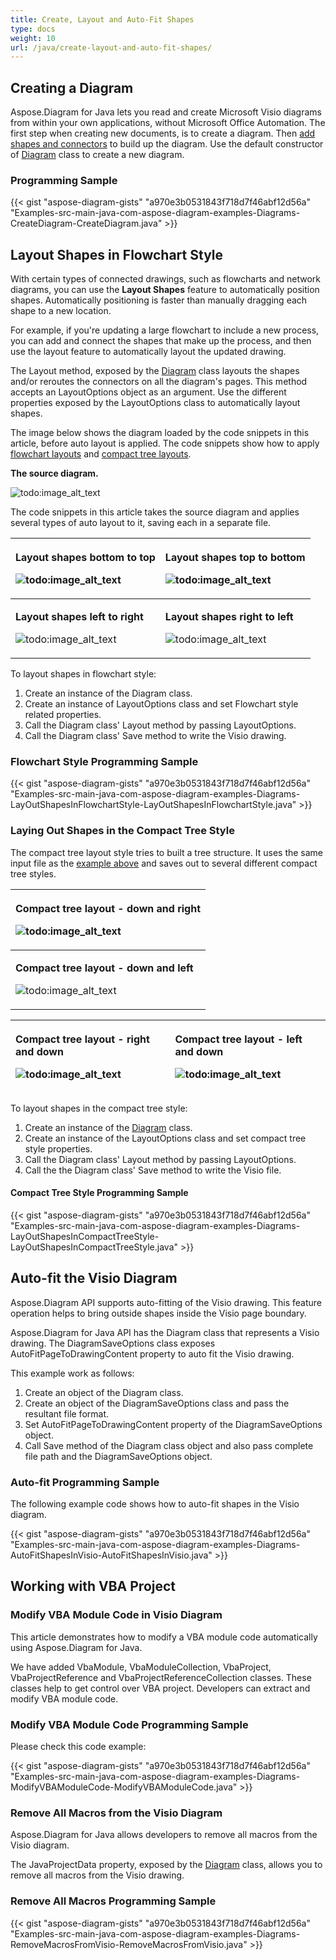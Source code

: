 ```yaml
---
title: Create, Layout and Auto-Fit Shapes
type: docs
weight: 10
url: /java/create-layout-and-auto-fit-shapes/
---
```


## **Creating a Diagram**
Aspose.Diagram for Java lets you read and create Microsoft Visio diagrams from within your own applications, without Microsoft Office Automation. The first step when creating new documents, is to create a diagram. Then [add shapes and connectors](/diagram/java/add-and-connect-visio-shapes/) to build up the diagram. Use the default constructor of [Diagram](https://reference.aspose.com/diagram/java/com.aspose.diagram/diagram) class to create a new diagram.
### **Programming Sample**
{{< gist "aspose-diagram-gists" "a970e3b0531843f718d7f46abf12d56a" "Examples-src-main-java-com-aspose-diagram-examples-Diagrams-CreateDiagram-CreateDiagram.java" >}}
## **Layout Shapes in Flowchart Style**
With certain types of connected drawings, such as flowcharts and network diagrams, you can use the **Layout Shapes** feature to automatically position shapes. Automatically positioning is faster than manually dragging each shape to a new location.

For example, if you're updating a large flowchart to include a new process, you can add and connect the shapes that make up the process, and then use the layout feature to automatically layout the updated drawing.

The Layout method, exposed by the [Diagram](https://reference.aspose.com/diagram/java/com.aspose.diagram/diagram) class layouts the shapes and/or reroutes the connectors on all the diagram's pages. This method accepts an LayoutOptions object as an argument. Use the different properties exposed by the LayoutOptions class to automatically layout shapes.

The image below shows the diagram loaded by the code snippets in this article, before auto layout is applied. The code snippets show how to apply [flowchart layouts](/diagram/java/create-2c-layout-and-auto-fit-shapes/) and [compact tree layouts](/diagram/java/create-2c-layout-and-auto-fit-shapes/).

**The source diagram.** 

![todo:image_alt_text](create-layout-and-auto-fit-shapes_1.png)

The code snippets in this article takes the source diagram and applies several types of auto layout to it, saving each in a separate file.

|<p>**Layout shapes bottom to top** </p><p>![todo:image_alt_text](create-layout-and-auto-fit-shapes_2.png)</p>|<p>**Layout shapes top to bottom** </p><p>![todo:image_alt_text](create-layout-and-auto-fit-shapes_3.png)</p>|
| :- | :- |
|<p>**Layout shapes left to right** </p><p>![todo:image_alt_text](create-layout-and-auto-fit-shapes_4.png)</p>|<p>**Layout shapes right to left** </p><p>![todo:image_alt_text](create-layout-and-auto-fit-shapes_5.png)</p>|
To layout shapes in flowchart style:

1. Create an instance of the Diagram class.
1. Create an instance of LayoutOptions class and set Flowchart style related properties.
1. Call the Diagram class' Layout method by passing LayoutOptions.
1. Call the Diagram class' Save method to write the Visio drawing.
### **Flowchart Style Programming Sample**
{{< gist "aspose-diagram-gists" "a970e3b0531843f718d7f46abf12d56a" "Examples-src-main-java-com-aspose-diagram-examples-Diagrams-LayOutShapesInFlowchartStyle-LayOutShapesInFlowchartStyle.java" >}}
### **Laying Out Shapes in the Compact Tree Style**
The compact tree layout style tries to built a tree structure. It uses the same input file as the [example above](/diagram/java/create-2c-layout-and-auto-fit-shapes/) and saves out to several different compact tree styles.

|<p>**Compact tree layout - down and right** </p><p>![todo:image_alt_text](create-layout-and-auto-fit-shapes_6.png)</p>|
| :- |
|<p>**Compact tree layout - down and left** </p><p>![todo:image_alt_text](create-layout-and-auto-fit-shapes_7.png)</p>|


|<p>**Compact tree layout - right and down** </p><p>![todo:image_alt_text](create-layout-and-auto-fit-shapes_8.png)</p>|<p>**Compact tree layout - left and down** </p><p>![todo:image_alt_text](create-layout-and-auto-fit-shapes_9.png)</p>|
| :- | :- |
To layout shapes in the compact tree style:

1. Create an instance of the [Diagram](https://reference.aspose.com/diagram/java/com.aspose.diagram/diagram) class.
1. Create an instance of the LayoutOptions class and set compact tree style properties.
1. Call the Diagram class' Layout method by passing LayoutOptions.
1. Call the the Diagram class' Save method to write the Visio file.
#### **Compact Tree Style Programming Sample**
{{< gist "aspose-diagram-gists" "a970e3b0531843f718d7f46abf12d56a" "Examples-src-main-java-com-aspose-diagram-examples-Diagrams-LayOutShapesInCompactTreeStyle-LayOutShapesInCompactTreeStyle.java" >}}
## **Auto-fit the Visio Diagram**
Aspose.Diagram API supports auto-fitting of the Visio drawing. This feature operation helps to bring outside shapes inside the Visio page boundary.

Aspose.Diagram for Java API has the Diagram class that represents a Visio drawing. The DiagramSaveOptions class exposes AutoFitPageToDrawingContent property to auto fit the Visio drawing.

This example work as follows:

1. Create an object of the Diagram class.
1. Create an object of the DiagramSaveOptions class and pass the resultant file format.
1. Set AutoFitPageToDrawingContent property of the DiagramSaveOptions object.
1. Call Save method of the Diagram class object and also pass complete file path and the DiagramSaveOptions object.
### **Auto-fit Programming Sample**
The following example code shows how to auto-fit shapes in the Visio diagram.

{{< gist "aspose-diagram-gists" "a970e3b0531843f718d7f46abf12d56a" "Examples-src-main-java-com-aspose-diagram-examples-Diagrams-AutoFitShapesInVisio-AutoFitShapesInVisio.java" >}}
## **Working with VBA Project**
### **Modify VBA Module Code in Visio Diagram**
This article demonstrates how to modify a VBA module code automatically using Aspose.Diagram for Java.

We have added VbaModule, VbaModuleCollection, VbaProject, VbaProjectReference and VbaProjectReferenceCollection classes. These classes help to get control over VBA project. Developers can extract and modify VBA module code.
### **Modify VBA Module Code Programming Sample**
Please check this code example:

{{< gist "aspose-diagram-gists" "a970e3b0531843f718d7f46abf12d56a" "Examples-src-main-java-com-aspose-diagram-examples-Diagrams-ModifyVBAModuleCode-ModifyVBAModuleCode.java" >}}
### **Remove All Macros from the Visio Diagram**
Aspose.Diagram for Java allows developers to remove all macros from the Visio diagram.

The JavaProjectData property, exposed by the [Diagram](https://reference.aspose.com/diagram/java/com.aspose.diagram/diagram) class, allows you to remove all macros from the Visio drawing.
### **Remove All Macros Programming Sample**
{{< gist "aspose-diagram-gists" "a970e3b0531843f718d7f46abf12d56a" "Examples-src-main-java-com-aspose-diagram-examples-Diagrams-RemoveMacrosFromVisio-RemoveMacrosFromVisio.java" >}}
